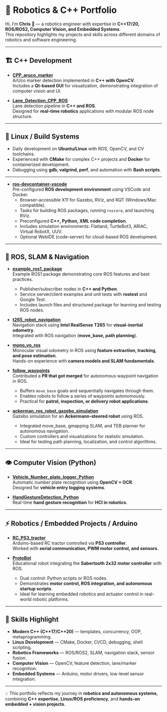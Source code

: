 # 🚀 Robotics & C++ Portfolio

Hi, I’m **Chris** 👋 — a robotics engineer with expertise in **C++17/20, ROS/ROS2, Computer Vision, and Embedded Systems**.  
This repository highlights my projects and skills across different domains of robotics and software engineering.  

---

## 🏗️ C++ Development

- **[CPP_aruco_marker](https://github.com/chrissunny94/CPP_aruco_marker)**  
  ArUco marker detection implemented in **C++ with OpenCV**.  
  Includes a **Qt-based GUI** for visualization, demonstrating integration of computer vision and UI.  

- **[Lane_Detection_CPP_ROS](https://github.com/chrissunny94/Lane_Detection_CPP_ROS)**  
  Lane detection pipeline in **C++ and ROS**.  
  Designed for **real-time robotics** applications with modular ROS node structure.  

---

## 🐧 Linux / Build Systems

- Daily development on **Ubuntu/Linux** with ROS, OpenCV, and CV toolchains.  
- Experienced with **CMake** for complex C++ projects and **Docker** for containerized development.  
- Debugging using **gdb, valgrind, perf**, and automation with **Bash scripts**.  

---

- **[ros-devcontainer-vscode](https://github.com/chrissunny94/ros-devcontainer-vscode)**  
  Pre-configured **ROS development environment** using VSCode and Docker.  
  - Browser-accessible X11 for Gazebo, RViz, and RQT (Windows/Mac compatible).  
  - Tasks for building ROS packages, running `roscore`, and launching RViz.  
  - Preconfigured **C++, Python, XML code completion**.  
  - Includes simulation environments: Flatland, TurtleBot3, ARIAC, Virtual RobotX, UUV.  
  - Optional WebIDE (code-server) for cloud-based ROS development.



---

## 🤖 ROS, SLAM & Navigation

- **[example_ros1_package](https://github.com/chrissunny94/example_ros1_package)**  
  Example ROS1 package demonstrating core ROS features and best practices.  
  - Publisher/subscriber nodes in **C++ and Python**.  
  - Service server/client examples and unit tests with **rostest** and Google Test.  
  - Includes launch files and structured package for learning and testing ROS nodes.

- **[t265_robot_navigation](https://github.com/chrissunny94/t265_robot_navigation)**  
  Navigation stack using **Intel RealSense T265** for **visual-inertial odometry**.  
  Integrated with ROS navigation (**move_base, path planning**).  

- **[mono_vo_ros](https://github.com/chrissunny94/mono_vo_ros)**  
  Monocular visual odometry in ROS using **feature extraction, tracking, and pose estimation**.  
  Hands-on experience with **camera models and SLAM fundamentals**.  

- **[follow_waypoints](https://github.com/chrissunny94/follow_waypoints)**  
  Contributed a **PR that got merged** for autonomous waypoint navigation in ROS.  
  - Buffers `move_base` goals and sequentially navigates through them.  
  - Enables robots to follow a series of waypoints autonomously.  
  - Practical for **patrol, inspection, or delivery robot applications**.

- **[ackerman_ros_robot_gazebo_simulation](https://github.com/chrissunny94/ackerman_ros_robot_gazebo_simulation)**  
  Gazebo simulation for an **Ackermann-steered robot** using ROS.  
  - Integrated move_base, gmapping SLAM, and TEB planner for autonomous navigation.  
  - Custom controllers and visualizations for realistic simulation.  
  - Ideal for testing path planning, localization, and control algorithms.

---

## 👁️ Computer Vision (Python)

- **[Vehicle_Number_plate_logger_Python](https://github.com/chrissunny94/Vehicle_Number_plate_logger_Python)**  
  Automatic number plate recognition using **OpenCV + OCR**.  
  Designed for **vehicle entry logging systems**.  

- **[HandGestureDetection_Python](https://github.com/chrissunny94/HandGestureDetection_Python)**  
  Real-time **hand gesture recognition** for **HCI in robotics**.  

---


## ⚡ Robotics / Embedded Projects / Arduino
- **[RC_PS3_tractor](https://github.com/chrissunny94/RC_PS3_tractor)**  
  Arduino-based RC tractor controlled via **PS3 controller**.  
  Worked with **serial communication, PWM motor control, and sensors**.  



- **[ProtoBot](https://github.com/chrissunny94/protobot)**  
  Educational robot integrating the **Sabertooth 2x32 motor controller** with ROS.  
  - Dual control: Python scripts or ROS nodes.  
  - Demonstrates **motor control, ROS integration, and autonomous startup scripts**.  
  - Ideal for learning embedded robotics and actuator control in real-world robotic platforms.


---

## 🔑 Skills Highlight

- **Modern C++ (C++17/C++20)** — templates, concurrency, OOP, metaprogramming.  
- **Linux Development** — CMake, Docker, CI/CD, debugging, shell scripting.  
- **Robotics Frameworks** — ROS/ROS2, SLAM, navigation stack, sensor fusion.  
- **Computer Vision** — OpenCV, feature detection, lane/marker recognition.  
- **Embedded Systems** — Arduino, motor drivers, low-level sensor integration.  

---

💡 This portfolio reflects my journey in **robotics and autonomous systems**, combining **C++ expertise**, **Linux/ROS proficiency**, and **hands-on embedded + vision projects**.  
